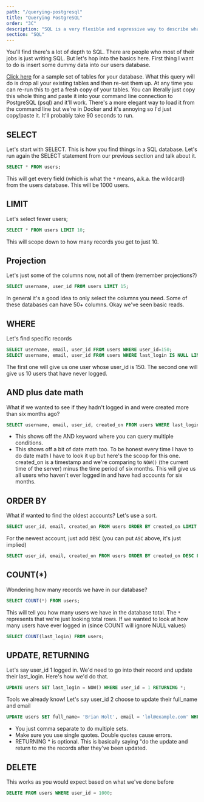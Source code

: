 ```yaml
---
path: "/querying-postgresql"
title: "Querying PostgreSQL"
order: "3C"
description: "SQL is a very flexible and expressive way to describe what data you want out of a database. In this section Brian talks about the various ways to read from and modify a database using SQL."
section: "SQL"
---
```


You'll find there's a lot of depth to SQL. There are people who most of their jobs is just writing SQL. But let's hop into the basics here. First thing I want to do is insert some dummy data into our users database.

[Click here][sql] for a sample set of tables for your database. What this query will do is drop all your existing tables and then re-set them up. At any time you can re-run this to get a fresh copy of your tables. You can literally just copy this whole thing and paste it into your command line connection to PostgreSQL (psql) and it'll work. There's a more elegant way to load it from the command line but we're in Docker and it's annoying so I'd just copy/paste it. It'll probably take 90 seconds to run.

## SELECT

Let's start with SELECT. This is how you find things in a SQL database. Let's run again the SELECT statement from our previous section and talk about it.

```sql
SELECT * FROM users;
```

This will get every field (which is what the `*` means, a.k.a. the wildcard) from the users database. This will be 1000 users.

## LIMIT

Let's select fewer users;

```sql
SELECT * FROM users LIMIT 10;
```

This will scope down to how many records you get to just 10.

## Projection

Let's just some of the columns now, not all of them (remember projections?)

```sql
SELECT username, user_id FROM users LIMIT 15;
```

In general it's a good idea to only select the columns you need. Some of these databases can have 50+ columns. Okay we've seen basic reads.

## WHERE

Let's find specific records

```sql
SELECT username, email, user_id FROM users WHERE user_id=150;
SELECT username, email, user_id FROM users WHERE last_login IS NULL LIMIT 10;
```

The first one will give us one user whose user_id is 150. The second one will give us 10 users that have never logged.

## AND plus date math

What if we wanted to see if they hadn't logged in and were created more than six months ago?

```sql
SELECT username, email, user_id, created_on FROM users WHERE last_login IS NULL AND created_on < NOW() - interval '6 months'  LIMIT 10;
```

- This shows off the AND keyword where you can query multiple conditions.
- This shows off a bit of date math too. To be honest every time I have to do date math I have to look it up but here's the scoop for this one. created_on is a timestamp and we're comparing to `NOW()` (the current time of the server) minus the time period of six months. This will give us all users who haven't ever logged in and have had accounts for six months.

## ORDER BY

What if wanted to find the oldest accounts? Let's use a sort.

```sql
SELECT user_id, email, created_on FROM users ORDER BY created_on LIMIT 10;
```

For the newest account, just add `DESC` (you can put `ASC` above, it's just implied)

```sql
SELECT user_id, email, created_on FROM users ORDER BY created_on DESC LIMIT 10;
```

## COUNT(\*)

Wondering how many records we have in our database?

```sql
SELECT COUNT(*) FROM users;
```

This will tell you how many users we have in the database total. The `*` represents that we're just looking total rows. If we wanted to look at how many users have ever logged in (since COUNT will ignore NULL values)

```sql
SELECT COUNT(last_login) FROM users;
```

## UPDATE, RETURNING

Let's say user_id 1 logged in. We'd need to go into their record and update their last_login. Here's how we'd do that.

```sql
UPDATE users SET last_login = NOW() WHERE user_id = 1 RETURNING *;
```

Tools we already know! Let's say user_id 2 choose to update their full_name and email

```sql
UPDATE users SET full_name= 'Brian Holt', email = 'lol@example.com' WHERE user_id = 2 RETURNING *;
```

- You just comma separate to do multiple sets.
- Make sure you use single quotes. Double quotes cause errors.
- RETURNING \* is optional. This is basically saying "do the update and return to me the records after they've been updated.

## DELETE

This works as you would expect based on what we've done before

```sql
DELETE FROM users WHERE user_id = 1000;
```

[sql]: https://btholt.github.io/complete-intro-to-databases/sample-postgresql.sql
